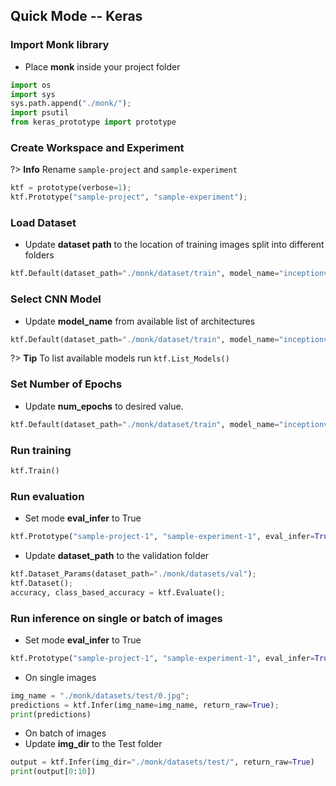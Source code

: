 ## Quick Mode -- Keras

### Import Monk library
- Place <b>monk</b> inside your project folder

```python
import os
import sys
sys.path.append("./monk/");
import psutil
from keras_prototype import prototype
```

### Create Workspace and Experiment
?> **Info** Rename `sample-project` and `sample-experiment`
```python
ktf = prototype(verbose=1);
ktf.Prototype("sample-project", "sample-experiment");
```

### Load Dataset 
- Update <b>dataset path</b> to the location of training images split into different folders

```python
ktf.Default(dataset_path="./monk/dataset/train", model_name="inceptionv3", freeze_base_network=True, num_epochs=2)
```

### Select CNN Model
- Update <b>model_name</b> from available list of architectures

```python
ktf.Default(dataset_path="./monk/dataset/train", model_name="inceptionv3", freeze_base_network=True, num_epochs=2)
```
?> **Tip** To list available models run `ktf.List_Models()`

### Set Number of Epochs
- Update <b>num_epochs</b> to desired value.

```python
ktf.Default(dataset_path="./monk/dataset/train", model_name="inceptionv3", freeze_base_network=True, num_epochs=2)
```

### Run training
```python
ktf.Train()
```

### Run evaluation
- Set mode <b>eval_infer</b> to True
```python
ktf.Prototype("sample-project-1", "sample-experiment-1", eval_infer=True);
```

- Update <b>dataset_path</b> to the validation folder
```python
ktf.Dataset_Params(dataset_path="./monk/datasets/val");
ktf.Dataset();
accuracy, class_based_accuracy = ktf.Evaluate();
```

### Run inference on single or batch of images
- Set mode <b>eval_infer</b> to True
```python
ktf.Prototype("sample-project-1", "sample-experiment-1", eval_infer=True);
```

- On single images
```python
img_name = "./monk/datasets/test/0.jpg";
predictions = ktf.Infer(img_name=img_name, return_raw=True);
print(predictions)
```

- On batch of images
- Update <b>img_dir</b> to the Test folder
```python
output = ktf.Infer(img_dir="./monk/datasets/test/", return_raw=True)
print(output[0:10])
```